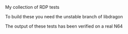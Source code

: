 My collection of RDP tests

To build these you need the unstable branch of libdragon

The output of these tests has been verified on a real N64